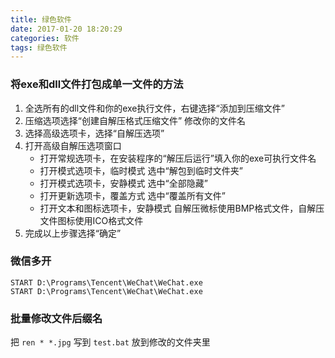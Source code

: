 ```yaml
---
title: 绿色软件  
date: 2017-01-20 18:20:29  
categories: 软件  
tags: 绿色软件  
---
```

### 将exe和dll文件打包成单一文件的方法
1. 全选所有的dll文件和你的exe执行文件，右键选择“添加到压缩文件”  
1. 压缩选项选择“创建自解压格式压缩文件” 修改你的文件名  
1. 选择高级选项卡，选择“自解压选项”  
1. 打开高级自解压选项窗口
   - 打开常规选项卡，在安装程序的“解压后运行”填入你的exe可执行文件名
   - 打开模式选项卡，临时模式 选中“解包到临时文件夹”  
   - 打开模式选项卡，安静模式 选中“全部隐藏”  
   - 打开更新选项卡，覆盖方式 选中“覆盖所有文件”  
   - 打开文本和图标选项卡，安静模式 自解压微标使用BMP格式文件，自解压文件图标使用ICO格式文件  
1. 完成以上步骤选择“确定”  


### 微信多开

```
START D:\Programs\Tencent\WeChat\WeChat.exe
START D:\Programs\Tencent\WeChat\WeChat.exe
```


### 批量修改文件后缀名

把 `ren * *.jpg` 写到 `test.bat` 放到修改的文件夹里